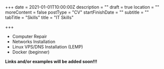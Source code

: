 +++
date = 2021-01-01T10:00:00Z
description = ""
draft = true
location = ""
moreContent = false
postType = "CV"
startFinishDate = ""
subtitle = ""
tabTitle = "Skills"
title = "IT Skills"

+++
* Computer Repair
* Networks Installation
* Linux VPS/DNS Installation (LEMP)
* Docker (beginner)

**Links and/or examples will be added soon!!!**